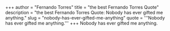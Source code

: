 +++
author = "Fernando Torres"
title = "the best Fernando Torres Quote"
description = "the best Fernando Torres Quote: Nobody has ever gifted me anything."
slug = "nobody-has-ever-gifted-me-anything"
quote = '''Nobody has ever gifted me anything.'''
+++
Nobody has ever gifted me anything.
